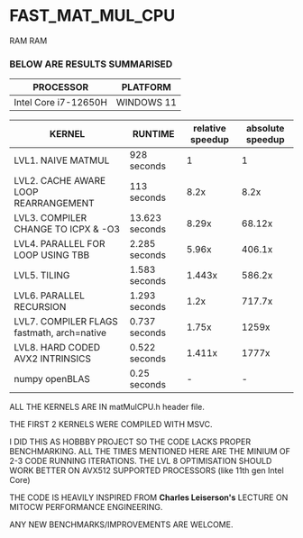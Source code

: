# FAST_MAT_MUL_CPU
RAM RAM

### BELOW ARE RESULTS SUMMARISED

| PROCESSOR | PLATFORM |
|--|--|
Intel Core i7-12650H | WINDOWS 11 |


| KERNEL | RUNTIME | relative speedup | absolute speedup
|--------|---------|--| -- |
| LVL1. NAIVE MATMUL| 928 seconds | 1 | 1 |
| LVL2. CACHE AWARE LOOP REARRANGEMENT | 113 seconds | 8.2x | 8.2x |
| LVL3. COMPILER CHANGE TO ICPX & -O3 | 13.623 seconds | 8.29x | 68.12x |
| LVL4. PARALLEL FOR LOOP USING TBB | 2.285 seconds | 5.96x | 406.1x |
| LVL5. TILING | 1.583 seconds | 1.443x | 586.2x |
| LVL6. PARALLEL RECURSION | 1.293 seconds | 1.2x | 717.7x |
| LVL7. COMPILER FLAGS fastmath, arch=native | 0.737 seconds | 1.75x | 1259x |
| LVL8. HARD CODED AVX2 INTRINSICS | 0.522 seconds | 1.411x | 1777x |
| numpy openBLAS | 0.25 seconds | - | - |

ALL THE KERNELS ARE IN matMulCPU.h header file.


THE FIRST 2 KERNELS WERE COMPILED WITH MSVC.


I DID THIS AS HOBBBY PROJECT SO THE CODE LACKS PROPER BENCHMARKING. ALL THE TIMES MENTIONED HERE ARE THE MINIUM OF 2-3 CODE RUNNING ITERATIONS.  THE LVL 8 OPTIMISATION SHOULD WORK BETTER ON AVX512 SUPPORTED PROCESSORS (like 11th gen Intel Core)


THE CODE IS HEAVILY INSPIRED FROM <b>Charles Leiserson's</b> LECTURE ON MITOCW PERFORMANCE ENGINEERING. 


ANY NEW BENCHMARKS/IMPROVEMENTS ARE WELCOME.
